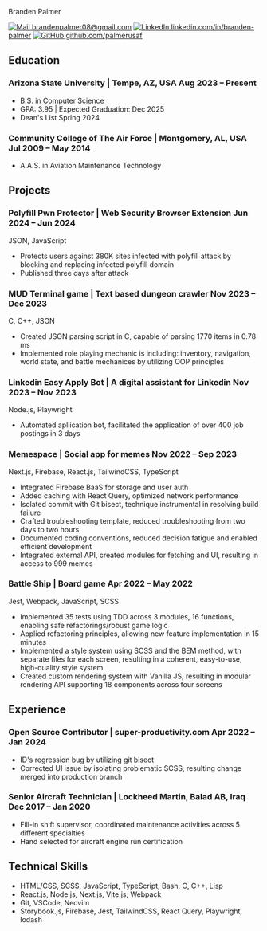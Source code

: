 <link rel="stylesheet" type="text/css" href="resume.css">

<span class="name">Branden Palmer</span>

<span class="info"> [![Mail](https://simpleicons.org/icons/minutemailer.svg) brandenpalmer08@gmail.com](mailto:brandenpalmer08@gmail.com)
[![LinkedIn](https://simpleicons.org/icons/linkedin.svg) linkedin.com/in/branden-palmer](https://linkedin.com/in/branden-palmer)
[![GitHub](https://simpleicons.org/icons/github.svg) github.com/palmerusaf](https://github.com/palmerusaf) </span>

## Education

### Arizona State University | <location> Tempe, AZ, USA </location> <time> Aug 2023 – Present </time>

- B.S. in Computer Science
- GPA: 3.95 | Expected Graduation: Dec 2025
- Dean's List Spring 2024

### Community College of The Air Force | <location> Montgomery, AL, USA </location> <time> Jul 2009 – May 2014 </time>

- A.A.S. in Aviation Maintenance Technology

## Projects

### Polyfill Pwn Protector | <desc>Web Security Browser Extension</desc> <time>Jun 2024 – Jun 2024 </time>

<skills>JSON, JavaScript</skills>

- Protects users against 380K sites infected with polyfill attack by blocking and replacing infected polyfill domain
- Published three days after attack

### MUD Terminal game | <desc>Text based dungeon crawler</desc> <time>Nov 2023 – Dec 2023 </time>

<skills>C, C++, JSON</skills>

- Created JSON parsing script in C, capable of parsing 1770 items in 0.78 ms
- Implemented role playing mechanic is including: inventory, navigation, world state, and battle mechanices by
  utilizing OOP principles

### Linkedin Easy Apply Bot | <desc>A digital assistant for Linkedin</desc> <time>Nov 2023 – Nov 2023</time>

<skills>Node.js, Playwright</skills>

- Automated apllication bot, facilitated the application of over 400 job postings in 3 days

### Memespace | <desc>Social app for memes</desc> <time>Nov 2022 – Sep 2023 </time>

<skills> Next.js, Firebase, React.js, TailwindCSS, TypeScript </skills>

- Integrated Firebase BaaS for storage and user auth
- Added caching with React Query, optimized network performance
- Isolated commit with Git bisect, technique instrumental in resolving build failure
- Crafted troubleshooting template, reduced troubleshooting from two days to two hours
- Documented coding conventions, reduced decision fatigue and enabled efficient development
- Integrated external API, created modules for fetching and UI, resulting in access to 999 memes

### Battle Ship | <desc>Board game</desc> <time>Apr 2022 – May 2022 </time>

<skills>Jest, Webpack, JavaScript, SCSS</skills>

- Implemented 35 tests using TDD across 3 modules, 16 functions, enabling safe refactorings/robust game logic
- Applied refactoring principles, allowing new feature implementation in 15 minutes
- Implemented a style system using SCSS and the BEM method, with separate files for each screen, resulting in a coherent, easy-to-use, high-quality style system
- Created custom rendering system with Vanilla JS, resulting in modular rendering API supporting 18 components across four screens

## Experience

### Open Source Contributor | <location>super-productivity.com</location> <time>Apr 2022 – Jan 2024</time>

- ID's regression bug by utilizing git bisect
- Corrected UI issue by isolating problematic SCSS, resulting change merged into production branch

### Senior Aircraft Technician | <location>Lockheed Martin, Balad AB, Iraq</location> <time>Dec 2017 – Jan 2020</time>

- Fill-in shift supervisor, coordinated maintenance activities across 5 different specialties
- Hand selected for aircraft engine run certification

## Technical Skills

- HTML/CSS, SCSS, JavaScript, TypeScript, Bash, C, C++, Lisp
- React.js, Node.js, Next.js, Vite.js, Webpack
- Git, VSCode, Neovim
- Storybook.js, Firebase, Jest, TailwindCSS, React Query, Playwright, lodash
